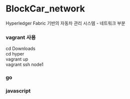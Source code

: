 # BlockCar_network
Hyperledger Fabric 기반의 자동차 관리 시스템 - 네트워크 부분
### vagrant 사용
cd Downloads   
cd hyper  
vagrant up  
vagrant ssh node1  
### go
### javascript

